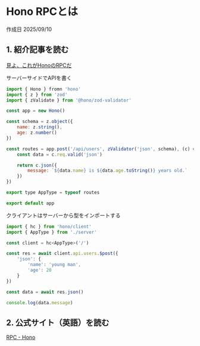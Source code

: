 # Hono RPCとは

作成日 2025/09/10

## 1. 紹介記事を読む

[見よ、これがHonoのRPCだ](https://zenn.dev/yusukebe/articles/a00721f8b3b92e)

サーバーサイドでAPIを書く

```javascript
import { Hono } fromn 'hono'
import { z } from 'zod'
import { zValidate } from '@hono/zod-validator'

const app = new Hono()

const schema = z.object({
    name: z.string(),
    age: z.number()
})

const routes = app.post('/api/users', zValidator('json', schema), (c) => {
    const data = c.req.valid('json')

    return c.json({
        message: `${data.name} is ${data.age.toString()} years old.`
    })
})

export type AppType = typeof routes

export default app
```

クライアントはサーバーから型をインポートする

```javascript
import { hc } from 'hono/client'
import { AppType } from './server'

const client = hc<AppType>('/')

const res = await client.api.users.$post({
    'json': {
        'name': 'young man',
        'age': 20
    }
})

const data = await res.json()

console.log(data.message)
```

## 2. 公式サイト（英語）を読む

[RPC - Hono](https://hono.dev/docs/guides/rpc)
